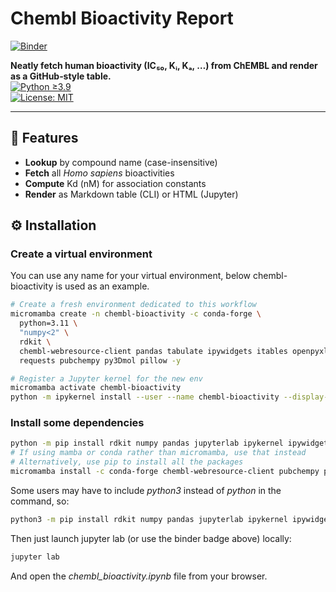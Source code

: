 # Chembl Bioactivity Report


[![Binder](https://mybinder.org/badge_logo.svg)](https://mybinder.org/v2/gh/Epineph/chembl-bioactivity-report/HEAD?urlpath=voila/render/chembl_bioactivity.ipynb)


<!-- H1 title; two spaces at end ⇒ hard line break for subtitle -->

**Neatly fetch human bioactivity (IC₅₀, Kᵢ, Kₐ, …) from ChEMBL and render as a
GitHub‐style table.**\
[![Python ≥3.9](https://img.shields.io/badge/python-3.9%2B-blue)](https://www.python.org/)\
[![License: MIT](https://img.shields.io/badge/license-MIT-green)](LICENSE)

______________________________________________________________________

## 🚀 Features

- **Lookup** by compound name (case-insensitive)
- **Fetch** all *Homo sapiens* bioactivities
- **Compute** Kd (nM) for association constants
- **Render** as Markdown table (CLI) or HTML (Jupyter)

## ⚙️ Installation
 
### Create a virtual environment

You can use any name for your virtual environment, below chembl-bioactivity is used as an example.

```bash
# Create a fresh environment dedicated to this workflow
micromamba create -n chembl-bioactivity -c conda-forge \
  python=3.11 \
  "numpy<2" \
  rdkit \
  chembl-webresource-client pandas tabulate ipywidgets itables openpyxl \
  requests pubchempy py3Dmol pillow -y

# Register a Jupyter kernel for the new env
micromamba activate chembl-bioactivity
python -m ipykernel install --user --name chembl-bioactivity --display-name "Python (chembl-bioactivity)"

```

### Install some dependencies

```bash
python -m pip install rdkit numpy pandas jupyterlab ipykernel ipywidgets itables pillow openpyxl voila
# If using mamba or conda rather than micromamba, use that instead
# Alternatively, use pip to install all the packages
micromamba install -c conda-forge chembl-webresource-client pubchempy py3Dmol tabulate

```

Some users may have to include *python3* instead of *python* in the command, so:


```bash
python3 -m pip install rdkit numpy pandas jupyterlab ipykernel ipywidgets itables pillow openpyxl voila chembl-webresource-client pubchempy py3Dmol tabulate
```

Then just launch jupyter lab (or use the binder badge above) locally:

```bash
jupyter lab
```

And open the *chembl_bioactivity.ipynb* file from your browser.